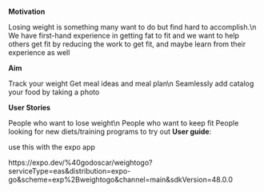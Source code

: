 <b>Motivation</b>
  
Losing weight is something
many want to do but find
hard to accomplish.\n
We have first-hand
experience in getting fat to
fit and we want to help
others get fit by reducing the
work to get fit, and maybe
learn from their experience
as well

 <b>Aim</b>
 
Track your weight
Get meal ideas and meal plan\n
Seamlessly add catalog your
food by taking a photo

<b>User Stories</b> 

People who want to lose
weight\n
People who want to keep
fit
People looking for new
diets/training programs to
try out
<b>User guide</b>:
<p>use this with the expo app </p>
https://expo.dev/%40godoscar/weightogo?serviceType=eas&distribution=expo-go&scheme=exp%2Bweightogo&channel=main&sdkVersion=48.0.0
